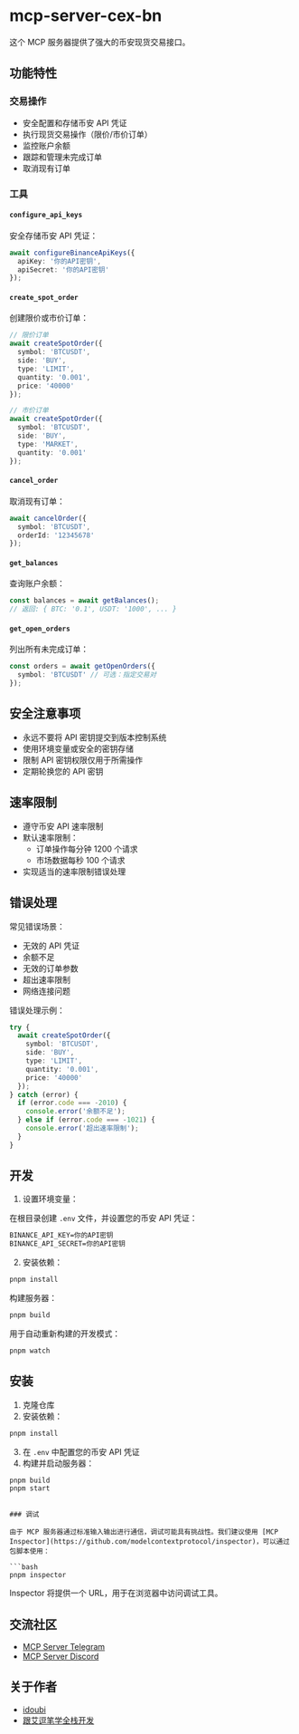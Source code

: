 # mcp-server-cex-bn

这个 MCP 服务器提供了强大的币安现货交易接口。

## 功能特性

### 交易操作
- 安全配置和存储币安 API 凭证
- 执行现货交易操作（限价/市价订单）
- 监控账户余额
- 跟踪和管理未完成订单
- 取消现有订单

### 工具

#### `configure_api_keys`
安全存储币安 API 凭证：
```typescript
await configureBinanceApiKeys({
  apiKey: '你的API密钥',
  apiSecret: '你的API密钥'
});
```

#### `create_spot_order`
创建限价或市价订单：
```typescript
// 限价订单
await createSpotOrder({
  symbol: 'BTCUSDT',
  side: 'BUY',
  type: 'LIMIT',
  quantity: '0.001',
  price: '40000'
});

// 市价订单
await createSpotOrder({
  symbol: 'BTCUSDT',
  side: 'BUY',
  type: 'MARKET',
  quantity: '0.001'
});
```

#### `cancel_order`
取消现有订单：
```typescript
await cancelOrder({
  symbol: 'BTCUSDT',
  orderId: '12345678'
});
```

#### `get_balances`
查询账户余额：
```typescript
const balances = await getBalances();
// 返回: { BTC: '0.1', USDT: '1000', ... }
```

#### `get_open_orders`
列出所有未完成订单：
```typescript
const orders = await getOpenOrders({
  symbol: 'BTCUSDT' // 可选：指定交易对
});
```

## 安全注意事项

- 永远不要将 API 密钥提交到版本控制系统
- 使用环境变量或安全的密钥存储
- 限制 API 密钥权限仅用于所需操作
- 定期轮换您的 API 密钥

## 速率限制

- 遵守币安 API 速率限制
- 默认速率限制：
  - 订单操作每分钟 1200 个请求
  - 市场数据每秒 100 个请求
- 实现适当的速率限制错误处理

## 错误处理

常见错误场景：
- 无效的 API 凭证
- 余额不足
- 无效的订单参数
- 超出速率限制
- 网络连接问题

错误处理示例：
```typescript
try {
  await createSpotOrder({
    symbol: 'BTCUSDT',
    side: 'BUY',
    type: 'LIMIT',
    quantity: '0.001',
    price: '40000'
  });
} catch (error) {
  if (error.code === -2010) {
    console.error('余额不足');
  } else if (error.code === -1021) {
    console.error('超出速率限制');
  }
}
```

## 开发

1. 设置环境变量：

在根目录创建 `.env` 文件，并设置您的币安 API 凭证：

```txt
BINANCE_API_KEY=你的API密钥
BINANCE_API_SECRET=你的API密钥
```

2. 安装依赖：

```bash
pnpm install
```

构建服务器：

```bash
pnpm build
```

用于自动重新构建的开发模式：

```bash
pnpm watch
```

## 安装

1. 克隆仓库
2. 安装依赖：
```bash
pnpm install
```
3. 在 `.env` 中配置您的币安 API 凭证
4. 构建并启动服务器：
```bash
pnpm build
pnpm start
```
```

### 调试

由于 MCP 服务器通过标准输入输出进行通信，调试可能具有挑战性。我们建议使用 [MCP Inspector](https://github.com/modelcontextprotocol/inspector)，可以通过包脚本使用：

```bash
pnpm inspector
```

Inspector 将提供一个 URL，用于在浏览器中访问调试工具。

## 交流社区

- [MCP Server Telegram](https://t.me/+N0gv4O9SXio2YWU1)
- [MCP Server Discord](https://discord.gg/RsYPRrnyqg)

## 关于作者

- [idoubi](https://bento.me/idoubi)
- [跟艾逗笔学全栈开发](https://1024.pagen.io)
